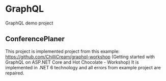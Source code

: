 # GraphQL
GraphQL demo project


## ConferencePlaner
This project is implemented project from this example: https://github.com/ChilliCream/graphql-workshop (Getting started with GraphQL on ASP.NET Core and Hot Chocolate - Workshop)
It is implemented in .NET 6 technology and all errors from example project are repaired. 
